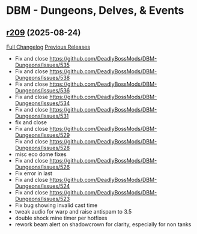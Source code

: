 # DBM - Dungeons, Delves, & Events

## [r209](https://github.com/DeadlyBossMods/DBM-Dungeons/tree/r209) (2025-08-24)
[Full Changelog](https://github.com/DeadlyBossMods/DBM-Dungeons/compare/r208...r209) [Previous Releases](https://github.com/DeadlyBossMods/DBM-Dungeons/releases)

- Fix and close https://github.com/DeadlyBossMods/DBM-Dungeons/issues/535  
- Fix and close https://github.com/DeadlyBossMods/DBM-Dungeons/issues/538  
- Fix and close https://github.com/DeadlyBossMods/DBM-Dungeons/issues/536  
- Fix and close https://github.com/DeadlyBossMods/DBM-Dungeons/issues/534  
- Fix and close https://github.com/DeadlyBossMods/DBM-Dungeons/issues/531  
- fix and close  
- Fix and close https://github.com/DeadlyBossMods/DBM-Dungeons/issues/529  
    Fix and close https://github.com/DeadlyBossMods/DBM-Dungeons/issues/528  
- misc eco dome fixes  
- Fix and close https://github.com/DeadlyBossMods/DBM-Dungeons/issues/526  
- Fix error in last  
- Fix and close https://github.com/DeadlyBossMods/DBM-Dungeons/issues/524  
- Fix and close https://github.com/DeadlyBossMods/DBM-Dungeons/issues/523  
- Fix bug showing invalid cast time  
- tweak audio for warp and raise antispam to 3.5  
- double shock mine timer per hotfixes  
- rework beam alert on shadowcrown for clarity, especially for non tanks  
